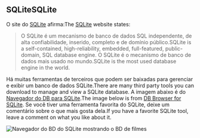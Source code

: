 ## <a name="sqlite"></a><span data-ttu-id="a1995-101">SQLite</span><span class="sxs-lookup"><span data-stu-id="a1995-101">SQLite</span></span>

<span data-ttu-id="a1995-102">O site do [SQLite](https://www.sqlite.org/) afirma:</span><span class="sxs-lookup"><span data-stu-id="a1995-102">The [SQLite](https://www.sqlite.org/) website states:</span></span>

> <span data-ttu-id="a1995-103">O SQLite é um mecanismo de banco de dados SQL independente, de alta confiabilidade, inserido, completo e de domínio público.</span><span class="sxs-lookup"><span data-stu-id="a1995-103">SQLite is a self-contained, high-reliability, embedded, full-featured, public-domain, SQL database engine.</span></span> <span data-ttu-id="a1995-104">O SQLite é o mecanismo de banco de dados mais usado no mundo.</span><span class="sxs-lookup"><span data-stu-id="a1995-104">SQLite is the most used database engine in the world.</span></span>

<span data-ttu-id="a1995-105">Há muitas ferramentas de terceiros que podem ser baixadas para gerenciar e exibir um banco de dados SQLite.</span><span class="sxs-lookup"><span data-stu-id="a1995-105">There are many third party tools you can download to manage and view a SQLite database.</span></span> <span data-ttu-id="a1995-106">A imagem abaixo é do [Navegador do DB para SQLite](http://sqlitebrowser.org/).</span><span class="sxs-lookup"><span data-stu-id="a1995-106">The image below is from [DB Browser for SQLite](http://sqlitebrowser.org/).</span></span> <span data-ttu-id="a1995-107">Se você tiver uma ferramenta favorita do SQLite, deixe um comentário sobre o que mais gosta dela.</span><span class="sxs-lookup"><span data-stu-id="a1995-107">If you have a favorite SQLite tool, leave a comment on what you like about it.</span></span>

![Navegador do BD do SQLite mostrando o BD de filmes](~/tutorials/first-mvc-app-xplat/working-with-sql/_static/dbb.png)
